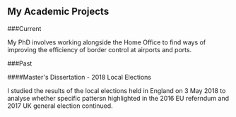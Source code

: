 ## My Academic Projects

###Current

My PhD involves working alongside the Home Office to find ways of improving the efficiency of border control at airports and ports. 

###Past

####Master's Dissertation - 2018 Local Elections

I studied the results of the local elections held in England on 3 May 2018 to analyse whether specific pattersn highlighted in the 2016 EU referndum and 2017 UK general election continued. 

